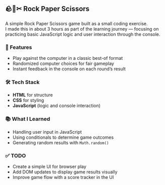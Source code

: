 ## 🪨📄✂ Rock Paper Scissors

A simple Rock Paper Scissors game built as a small coding exercise.  
I made this in about 3 hours as part of the learning journey — focusing on practicing basic JavaScript logic and user interaction through the console.  

### 🎯 Features
- Play against the computer in a classic best-of format  
- Randomized computer choices for fair gameplay  
- Instant feedback in the console on each round’s result  

### 🛠 Tech Stack
- **HTML** for structure
- **CSS** for styling
- **JavaScript** (logic and console interaction)  

### 📚 What I Learned
- Handling user input in JavaScript  
- Using conditionals to determine game outcomes  
- Generating random results with `Math.random()`  

### ✅ TODO
- Create a simple UI for browser play  
- Add DOM updates to display game results visually  
- Improve game flow with a score tracker in the UI  